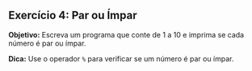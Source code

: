 
## Exercício 4: Par ou Ímpar

**Objetivo:** Escreva um programa que conte de 1 a 10 e imprima se cada número é par ou ímpar.

**Dica:** Use o operador `%` para verificar se um número é par ou ímpar.
